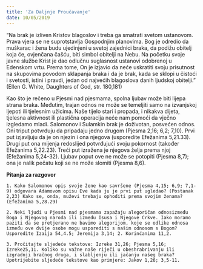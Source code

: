 ```yaml
---
title: 'Za Daljnje Proučavanje'
date: 10/05/2019
---
```


“Na brak je izliven Kristov blagoslov i treba ga smatrati svetom ustanovom. Prava vjera se ne suprotstavlja Gospodnjim planovima. Bog je odredio da muškarac i žena budu ujedinjeni u svetoj zajednici braka, da podižu obitelj koja će, ovjenčana čašću, biti simbol obitelji na Nebu. Na početku svoje javne službe Krist je dao odlučnu suglasnost ustanovi odobrenoj u Edenskom vrtu. Prema tome, On je izjavio da neće uskratiti svoju prisutnost na skupovima povodom sklapanja braka i da je brak, kada se sklopi u čistoći i svetosti, istini i pravdi, jedan od najvećih blagoslova danih ljudskoj obitelji.” (Ellen G. White, Daughters of God, str. 180,181)

Kao što je rečeno u Pjesmi nad pjesmama, spolna ljubav može biti lijepa strana braka. Međutim, trajan odnos ne može se temeljiti samo na izvanjskoj ljepoti ili tjelesnim užicima. Naše tijelo stari i propada, i nikakva dijeta, tjelesna aktivnost ili plastična operacija neće nam pomoći da vječno izgledamo mladi. Salomonov i Sulamkin brak je doživotan, posvećen odnos. Oni triput potvrđuju da pripadaju jedno drugom (Pjesma 2,16; 6,2; 7,10). Prvi put izjavljuju da je on njezin i ona njegova (usporedite Efežanima 5,21.33). Drugi put ona mijenja redoslijed potvrđujući svoju pokornost (također Efežanima 5,22.23). Treći put izražena je njegova želja prema njoj (Efežanima 5,24-32). Ljubav poput ove ne može se potopiti (Pjesma 8,7); ona je nalik pečatu koji se ne može slomiti (Pjesma 8,6).

**Pitanja za razgovor**

`1.	Kako Salomonov opis svoje žene kao savršene (Pjesma 4,15; 6,9; 7,1-9) odgovara Adamovom opisu Eve kada ju je prvi put ugledao? (Postanak 2,23) Kako se, onda, muževi trebaju ophoditi prema svojim ženama? (Efežanima 5,28.29)`

`2.	Neki ljudi u Pjesmi nad pjesmama zapažaju alegoričan odnosizmeđu Boga i Njegovog naroda ili između Isusa i Njegove Crkve. Iako moramo paziti da se pretjerano ne bavimo alegorijom, koje se odlike odnosa između ove dvije osobe mogu usporediti s našim odnosom s Bogom? Usporedite Izaija 54,4.5; Jeremija 3,14; 2. Korinćanima 11,2.`

`3.	Pročitajte sljedeće tekstove: Izreke 31,26; Pjesma 5,16; Izreke25,11. Koliko su važne naše riječi u obeshrabrivanju ili izgradnji bračnog druga, i slabljenju ili jačanju našeg braka? Upotrijebite sljedeće tekstove kao primjere: Jakov 1,26; 3,5-11.`
